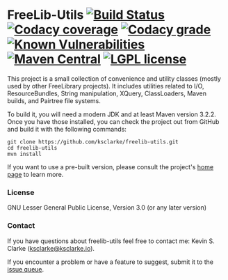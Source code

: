 # FreeLib-Utils [![Build Status](https://travis-ci.org/ksclarke/freelib-utils.png?branch=master)](https://travis-ci.org/ksclarke/freelib-utils) [![Codacy coverage](https://img.shields.io/codacy/coverage/fa1d6c0c2051491892b85b65d7750f18.svg?maxAge=1800)](https://www.codacy.com/app/ksclarke/freelib-utils?utm_source=github.com&amp;utm_medium=referral&amp;utm_content=ksclarke/freelib-utils&amp;utm_campaign=Badge_Coverage) [![Codacy grade](https://img.shields.io/codacy/grade/fa1d6c0c2051491892b85b65d7750f18.svg?maxAge=1800)](https://www.codacy.com/app/ksclarke/freelib-utils?utm_source=github.com&amp;utm_medium=referral&amp;utm_content=ksclarke/freelib-utils&amp;utm_campaign=Badge_Grade) [![Known Vulnerabilities](https://snyk.io/test/github/ksclarke/freelib-utils/badge.svg)](https://snyk.io/test/github/ksclarke/freelib-utils) [![Maven Central](https://img.shields.io/maven-central/v/info.freelibrary/freelib-utils.svg?maxAge=1800&colorB=brightgreen)](http://mvnrepository.com/artifact/info.freelibrary/freelib-utils) [![LGPL license](https://img.shields.io/badge/License-LGPL%20v3-brightgreen.svg?maxAge=3600)](http://www.gnu.org/licenses/lgpl-3.0)

This project is a small collection of convenience and utility classes (mostly used by other FreeLibrary projects). It includes utilities related to I/O, ResourceBundles, String manipulation, XQuery, ClassLoaders, Maven builds, and Pairtree file systems.

To build it, you will need a modern JDK and at least Maven version 3.2.2. Once you have those installed, you can check the project out from GitHub and build it with the following commands:

    git clone https://github.com/ksclarke/freelib-utils.git
    cd freelib-utils
    mvn install

If you want to use a pre-built version, please consult the project's [home page](http://projects.freelibrary.info/freelib-utils) to learn more.

### License

GNU Lesser General Public License, Version 3.0 (or any later version)

### Contact

If you have questions about freelib-utils feel free to contact me: Kevin S. Clarke (ksclarke@ksclarke.io).

If you encounter a problem or have a feature to suggest, submit it to the [issue queue](https://github.com/ksclarke/freelib-utils/issues "GitHub Issue Queue").
